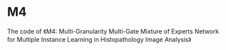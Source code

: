# M4
The code of 《M4: Multi-Granularity Multi-Gate Mixture of Experts Network for Multiple Instance Learning in Histopathology Image Analysis》
